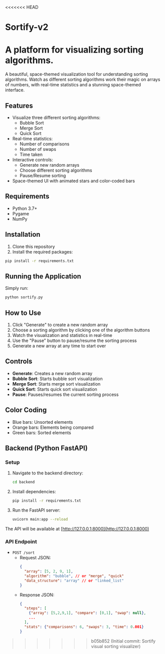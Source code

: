 <<<<<<< HEAD
# Sortify-v2
A platform for visualizing sorting algorithms.
=======

A beautiful, space-themed visualization tool for understanding sorting algorithms. Watch as different sorting algorithms work their magic on arrays of numbers, with real-time statistics and a stunning space-themed interface.

## Features

- Visualize three different sorting algorithms:
  - Bubble Sort
  - Merge Sort
  - Quick Sort
- Real-time statistics:
  - Number of comparisons
  - Number of swaps
  - Time taken
- Interactive controls:
  - Generate new random arrays
  - Choose different sorting algorithms
  - Pause/Resume sorting
- Space-themed UI with animated stars and color-coded bars

## Requirements

- Python 3.7+
- Pygame
- NumPy

## Installation

1. Clone this repository
2. Install the required packages:
```bash
pip install -r requirements.txt
```

## Running the Application

Simply run:
```bash
python sortify.py
```

## How to Use

1. Click "Generate" to create a new random array
2. Choose a sorting algorithm by clicking one of the algorithm buttons
3. Watch the visualization and statistics in real-time
4. Use the "Pause" button to pause/resume the sorting process
5. Generate a new array at any time to start over

## Controls

- **Generate**: Creates a new random array
- **Bubble Sort**: Starts bubble sort visualization
- **Merge Sort**: Starts merge sort visualization
- **Quick Sort**: Starts quick sort visualization
- **Pause**: Pauses/resumes the current sorting process

## Color Coding

- Blue bars: Unsorted elements
- Orange bars: Elements being compared
- Green bars: Sorted elements

## Backend (Python FastAPI)

### Setup

1. Navigate to the backend directory:
   ```sh
   cd backend
   ```
2. Install dependencies:
   ```sh
   pip install -r requirements.txt
   ```
3. Run the FastAPI server:
   ```sh
   uvicorn main:app --reload
   ```

The API will be available at [http://127.0.0.1:8000](http://127.0.0.1:8000)

### API Endpoint

- `POST /sort`
  - Request JSON:
    ```json
    {
      "array": [5, 2, 9, 1],
      "algorithm": "bubble", // or "merge", "quick"
      "data_structure": "array" // or "linked_list"
    }
    ```
  - Response JSON:
    ```json
    {
      "steps": [
        {"array": [5,2,9,1], "compare": [0,1], "swap": null},
        ...
      ],
      "stats": {"comparisons": 6, "swaps": 3, "time": 0.001}
    }
    ``` 
>>>>>>> b05b852 (Initial commit: Sortify visual sorting visualizer)
